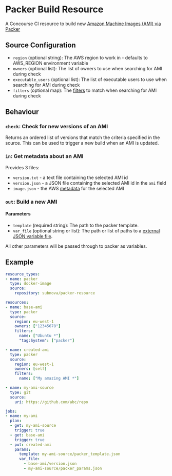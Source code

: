 # Packer Build Resource

A Concourse CI resource to build new [Amazon Machine Images (AMI) via Packer](https://www.packer.io/docs/builders/amazon.html)

## Source Configuration

- `region` (optional string): The AWS region to work in - defaults to AWS_REGION environment variable
- `owners` (optional list): The list of owners to use when searching for AMI during check
- `executable_users` (optional list): The list of executable users to use when searching for AMI during check
- `filters` (optional map): The [filters](https://docs.aws.amazon.com/cli/latest/reference/ec2/describe-images.html) to match when searching for AMI during check

## Behaviour

### `check`: Check for new versions of an AMI

Returns an ordered list of versions that match the criteria specified in the source.  This can be used to trigger a new build when an AMI is updated.

### `in`: Get metadata about an AMI

Provides 3 files:
- `version.txt` - a text file containing the selected AMI id
- `version.json` - a JSON file containing the selected AMI id in the `ami` field
- `image.json` - the AWS [metadata](https://docs.aws.amazon.com/cli/latest/reference/ec2/describe-images.html) for the selected AMI

### `out`: Build a new AMI

#### Parameters
- `template` (required string): The path to the packer template.
- `var_file` (optional string or list): The path or list of paths to a [external JSON variable file](https://www.packer.io/docs/templates/user-variables.html).

All other parameters will be passed through to packer as variables.

## Example

```yaml
resource_types:
- name: packer
  type: docker-image
  source:
    repository: subnova/packer-resource

resources:
- name: base-ami
  type: packer
  source:
    region: eu-west-1
    owners: ["12345678"]
    filters:
      name: ["Ubuntu *"]
      "tag:System": ["packer"]

- name: created-ami
  type: packer
  source:
    region: eu-west-1
    owners: [self]
    filters:
      name: ["My amazing AMI *"]

- name: my-ami-source
  type: git
  source:
    uri: https://github.com/abc/repo

jobs:
- name: my-ami
  plan:
  - get: my-ami-source
    trigger: true
  - get: base-ami
    trigger: true
  - put: created-ami
    params:
      template: my-ami-source/packer_template.json
      var_file:
        - base-ami/version.json
        - my-ami-source/packer_params.json
  ```
